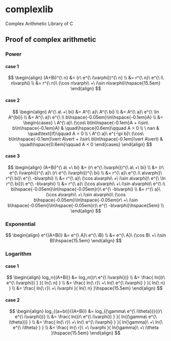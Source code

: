 # complexlib
Complex Arithmetic Library of C

## Proof of complex arithmetic  
### Power
#### case 1
$$
\begin{align}
    (A+Bi)^{\ n}
        &= (r\ e^{\ i\varphi})^{\ n} \\
        &= r^{\ n}\ e^{\ i\ n\varphi} \\
        &= r^{\ n}\ (\cos n\varphi\ +\ i\sin n\varphi)\hspace{15.5em}
\end{align}
$$  

#### case 2
$$
\begin{align}
    A^{\ a\ +\ bi}
        &= A^{\ a}\ A^{\ bi} \\
        &= A^{\ a}\ e^{\ \ln A^{bi}} \\
        &= A^{\ a}\ e^{\ i\ b\hspace{-0.05em}\ln\hspace{-0.1em}A} \\
        &=
    \begin{cases}
        \ A^{\ a}\ (\cos\ b\ln\hspace{-0.1em}A + i\sin\ b\ln\hspace{-0.1em}A) 
            & \quad\hspace{0.6em}\qquad A > 0 \\
        \ nan 
            & \quad\text{if}\qquad A = 0 \\
        \ A^{\ a}\ e^{-\pi b}\ (\cos\ b\ln\hspace{-0.1em}\vert A\vert + i\sin\ b\ln\hspace{-0.1em}\vert A\vert)
            & \quad\hspace{0.6em}\qquad A < 0 
    \end{cases}
\end{align}
$$

#### case 3
$$
\begin{align}		
    (A+Bi)^{\ a\ +\ bi} 
        &= (r\ e^{\ i\varphi})^{\ a\ +\ bi} \\
        &= (r\ e^{\ i\varphi})^{\ a}\ (r\ e^{\ i\varphi})^{\ bi} \\
        &= r^{\ a}\ e^{\ i\ a\varphi}\ r^{\ bi}\ e^{\ -b\varphi} \\
        &= r^{\ a}\ (\cos a\varphi\ +\ i\sin a\varphi)\ e^{\ \ln r^{\ bi}}\ e^{\ -b\varphi} \\
        &= r^{\ a}\ (\cos a\varphi\ +\ i\sin a\varphi)\ e^{\ i\ b\hspace{-0.05em}\ln\hspace{-0.05em}r}\ e^{\ -b\varphi} \\
        &= r^{\ a}\ (\cos a\varphi\ +\ i\sin a\varphi)\ (\cos b\hspace{-0.05em}\ln\hspace{-0.05em}r\ +\ i\sin b\hspace{-0.05em}\ln\hspace{-0.05em}r)\ e^{\ -b\varphi}\hspace{5em} \\
\end{align}
$$

### Exponential
$$
\begin{align}
    e^{(A+Bi)}
        &= e^{\ A}\ e^{\ iB} \\
        &= e^{\ A}\ (\cos B\ +\ i\sin B)\hspace{15.5em}
\end{align}
$$

### Logarithm
#### case 1
$$
\begin{align}
    log_n{(A+Bi)}
    	&= log_n{(r\ e^{\ i\varphi})} \\
        &= \frac{ ln{(r\ e^{\ i\varphi}) } }{ ln{\ n} } \\
        &= \frac{ ln{\ r}\ +\ ln{\ e^{\ i\varphi} } }{ ln{\ n} } \\
        &= \frac{ ln{\ r}\ +\ i\varphi  }{ ln{\ n} }\hspace{15.5em}
\end{align}
$$

#### case 2
$$
\begin{align}
    log_{(a+bi)}{(A+Bi)}
    	&= log_{(\gamma\ e^{\ i\theta})}{(r\ e^{\ i\varphi})} \\
        &= \frac{ ln{(r\ e^{\ i\varphi}) } }{ ln{(\gamma\ e^{\ i\theta})} } \\
        &= \frac{ ln{\ r}\ +\ ln{\ e^{\ i\varphi} } }{ ln{\gamma}\ +\ ln{\ e^{\ i\theta} } } \\
        &= \frac{ ln{\ r}\ +\ i\varphi  }{ ln{\gamma}\ +\ i\theta }\hspace{15.5em}
\end{align}
$$
